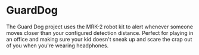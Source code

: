 # GuardDog
The Guard Dog project uses the MRK-2 robot kit to alert whenever someone moves closer than your configured detection distance. Perfect for playing in an office and making sure your kid doesn't sneak up and scare the crap out of you when you're wearing headphones.
